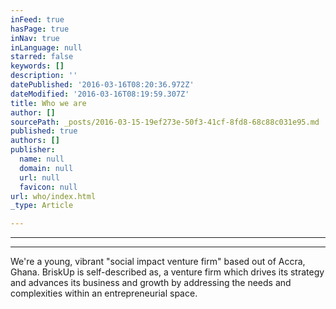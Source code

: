 ```yaml
---
inFeed: true
hasPage: true
inNav: true
inLanguage: null
starred: false
keywords: []
description: ''
datePublished: '2016-03-16T08:20:36.972Z'
dateModified: '2016-03-16T08:19:59.307Z'
title: Who we are
author: []
sourcePath: _posts/2016-03-15-19ef273e-50f3-41cf-8fd8-68c88c031e95.md
published: true
authors: []
publisher:
  name: null
  domain: null
  url: null
  favicon: null
url: who/index.html
_type: Article

---
```

****

****

We're a young, vibrant "social
impact venture firm" based out of Accra, Ghana. BriskUp is self-described as, a venture
firm which drives its strategy and advances its business and growth by
addressing the needs and complexities within an entrepreneurial space.